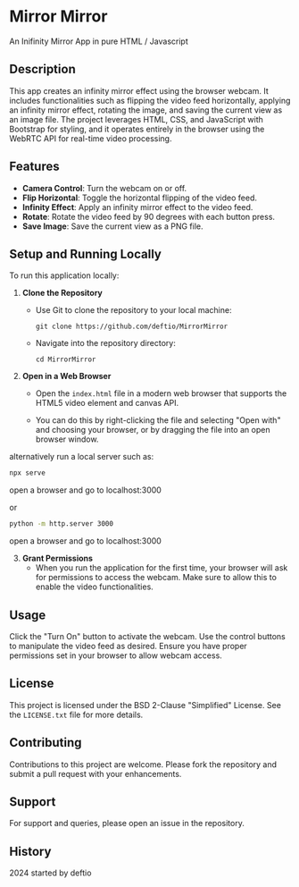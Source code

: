 # Mirror Mirror
An Inifinity Mirror App in pure HTML / Javascript

## Description
This app creates an infinity mirror effect using the browser webcam. It includes functionalities such as flipping the video feed horizontally, applying an infinity mirror effect, rotating the image, and saving the current view as an image file. The project leverages HTML, CSS, and JavaScript with Bootstrap for styling, and it operates entirely in the browser using the WebRTC API for real-time video processing.

## Features
- **Camera Control**: Turn the webcam on or off.
- **Flip Horizontal**: Toggle the horizontal flipping of the video feed.
- **Infinity Effect**: Apply an infinity mirror effect to the video feed.
- **Rotate**: Rotate the video feed by 90 degrees with each button press.
- **Save Image**: Save the current view as a PNG file.

## Setup and Running Locally
To run this application locally:
1. **Clone the Repository**
   - Use Git to clone the repository to your local machine:
     ```
     git clone https://github.com/deftio/MirrorMirror
     ```
   - Navigate into the repository directory:
     ```
     cd MirrorMirror
     ```

2. **Open in a Web Browser**
   - Open the `index.html` file in a modern web browser that supports the HTML5 video element and canvas API.

   - You can do this by right-clicking the file and selecting "Open with" and choosing your browser, or by dragging the file into an open browser window.

alternatively run a local server such as:

```bash
npx serve 
```
open a browser and go to localhost:3000

or

```bash
python -m http.server 3000
```
open a browser and go to localhost:3000


3. **Grant Permissions**
   - When you run the application for the first time, your browser will ask for permissions to access the webcam. Make sure to allow this to enable the video functionalities.

## Usage
Click the "Turn On" button to activate the webcam. Use the control buttons to manipulate the video feed as desired. Ensure you have proper permissions set in your browser to allow webcam access.

## License
This project is licensed under the BSD 2-Clause "Simplified" License. See the `LICENSE.txt` file for more details.

## Contributing
Contributions to this project are welcome. Please fork the repository and submit a pull request with your enhancements.

## Support
For support and queries, please open an issue in the repository.

## History
2024 started by deftio
